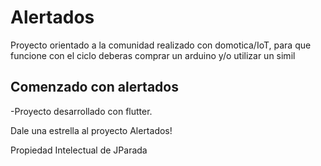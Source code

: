 # Alertados

Proyecto orientado a la comunidad realizado con domotica/IoT, para que funcione con
el ciclo deberas comprar un arduino y/o utilizar un simil

## Comenzado con alertados

-Proyecto desarrollado con flutter.


Dale una estrella al proyecto Alertados!

Propiedad Intelectual de JParada 
